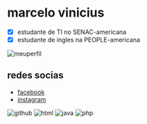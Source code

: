 # marcelo vinicius
* [X] estudante de TI no SENAC-americana
* [X] estudante de ingles na PEOPLE-americana

![meuperfil](https://user-images.githubusercontent.com/74020188/114730041-e44c9e80-9d16-11eb-83a0-653587eb9352.jpg)

## redes socias 
+ [facebook](https://www.facebook.com/marcelo.vinicius.14019338/)
+ [instagram](https://www.instagram.com/marcelo.vini12/?hl=pt-br)

 
 
![github](https://user-images.githubusercontent.com/74020188/114731714-583b7680-9d18-11eb-826c-e01dc156e35e.png)
![html](https://user-images.githubusercontent.com/74020188/114731799-68535600-9d18-11eb-9472-48207e62c5e6.png)
![java](https://user-images.githubusercontent.com/74020188/114732175-b10b0f00-9d18-11eb-88a4-d911c046eddb.png)
![php](https://user-images.githubusercontent.com/74020188/114732522-f62f4100-9d18-11eb-9354-3df8b1fcb773.png)

